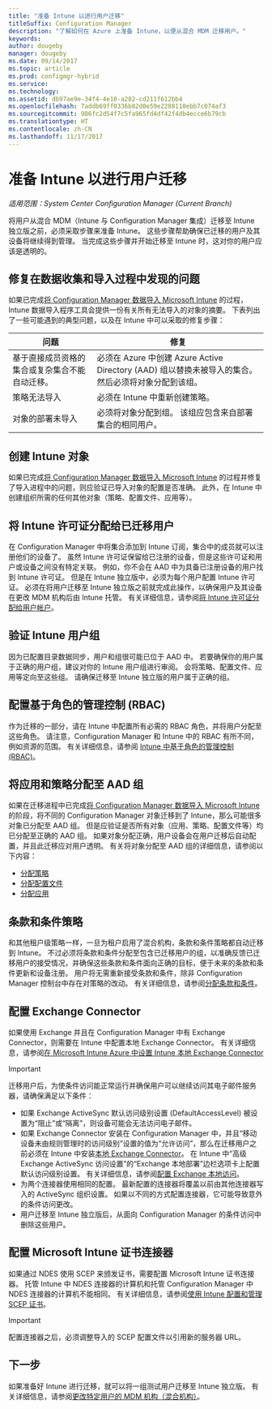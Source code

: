 ```yaml
---
title: "准备 Intune 以进行用户迁移"
titleSuffix: Configuration Manager
description: "了解如何在 Azure 上准备 Intune，以便从混合 MDM 迁移用户。"
keywords: 
author: dougeby
manager: dougeby
ms.date: 09/14/2017
ms.topic: article
ms.prod: configmgr-hybrid
ms.service: 
ms.technology: 
ms.assetid: db97ae9e-34f4-4e10-a282-cd211f612bb4
ms.openlocfilehash: 7addb69ff0336b82d0e59e2288110ebb7c074af3
ms.sourcegitcommit: 986fc2d54f7c5fa965fd4df42f4db4ecce6b79cb
ms.translationtype: HT
ms.contentlocale: zh-CN
ms.lasthandoff: 11/17/2017
---
```

# <a name="prepare-intune-for-user-migration"></a>准备 Intune 以进行用户迁移 

*适用范围：System Center Configuration Manager (Current Branch)*    

将用户从混合 MDM（Intune 与 Configuration Manager 集成）迁移至 Intune 独立版之前，必须采取步骤来准备 Intune。 这些步骤帮助确保已迁移的用户及其设备将继续得到管理。 当完成这些步骤并开始迁移至 Intune 时，这对你的用户应该是透明的。  

## <a name="fix-issues-found-during-data-collection-and-import"></a>修复在数据收集和导入过程中发现的问题
如果已完成[将 Configuration Manager 数据导入 Microsoft Intune](migrate-import-data.md) 的过程，Intune 数据导入程序工具会提供一份有关所有无法导入的对象的摘要。 下表列出了一些可能遇到的典型问题，以及在 Intune 中可以采取的修复步骤： 

|问题  |修复  |
|---------|---------|
|基于直接成员资格的集合或复杂集合不能自动迁移。|必须在 Azure 中创建 Azure Active Directory (AAD) 组以替换未被导入的集合。 然后必须将对象分配到该组。|
|策略无法导入 |必须在 Intune 中重新创建策略。|
|对象的部署未导入|必须将对象分配到组。 该组应包含来自部署集合的相同用户。|

## <a name="create-intune-objects"></a>创建 Intune 对象 
如果已完成[将 Configuration Manager 数据导入 Microsoft Intune](migrate-import-data.md) 的过程并修复了导入进程中的问题，则应验证已导入对象的配置是否准确。 此外，在 Intune 中创建组织所需的任何其他对象（策略、配置文件、应用等）。 

## <a name="assign-intune-licenses-to-migrated-users"></a>将 Intune 许可证分配给已迁移用户
在 Configuration Manager 中将集合添加到 Intune 订阅，集合中的成员就可以注册他们的设备了。 虽然 Intune 许可证保留给已注册的设备，但是这些许可证和用户或设备之间没有特定关联。 例如，你不会在 AAD 中为具备已注册设备的用户找到 Intune 许可证。 但是在 Intune 独立版中，必须为每个用户配置 Intune 许可证。 必须在将用户迁移至 Intune 独立版之前就完成此操作，以确保用户及其设备在更改 MDM 机构后由 Intune 托管。 有关详细信息，请参阅[将 Intune 许可证分配给用户帐户](https://docs.microsoft.com/intune/licenses-assign)。 

## <a name="verify-intune-user-groups"></a>验证 Intune 用户组
因为已配置目录数据同步，用户和组很可能已位于 AAD 中。 若要确保你的用户属于正确的用户组，建议对你的 Intune 用户组进行审阅。 会将策略、配置文件、应用等定向至这些组。 请确保迁移至 Intune 独立版的用户属于正确的组。 

## <a name="configure-role-based-administration-control-rbac"></a>配置基于角色的管理控制 (RBAC)
作为迁移的一部分，请在 Intune 中配置所有必需的 RBAC 角色，并将用户分配至这些角色。 请注意，Configuration Manager 和 Intune 中的 RBAC 有所不同，例如资源的范围。 有关详细信息，请参阅 [Intune 中基于角色的管理控制 (RBAC)](https://docs.microsoft.com/en-us/intune/role-based-access-control)。

## <a name="assign-apps-and-policies-to-aad-groups"></a>将应用和策略分配至 AAD 组
如果在迁移进程中已完成[将 Configuration Manager 数据导入 Microsoft Intune](migrate-import-data.md) 的阶段，将不同的 Configuration Manager 对象迁移到了 Intune，那么可能很多对象已分配至 AAD 组。 但是应验证是否所有对象（应用、策略、配置文件等）均已分配至正确的 AAD 组。 如果对象分配正确，用户设备会在用户迁移后自动配置，并且此迁移应对用户透明。 有关将对象分配至 AAD 组的详细信息，请参阅以下内容： 
- [分配策略](https://docs.microsoft.com/intune/get-started-policies) 
- [分配配置文件](https://docs.microsoft.com/intune/device-profile-assign) 
- [分配应用](https://docs.microsoft.com/intune/get-started-apps) 

## <a name="terms-and-conditions-policy"></a>条款和条件策略
和其他租户级策略一样，一旦为租户启用了混合机构，条款和条件策略都自动迁移到 Intune。  不过必须将条款和条件分配至包含已迁移用户的组，以准确反馈已迁移用户的接受情况，并确保这些条款和条件面向正确的目标，便于未来的条款和条件更新和设备注册。 用户将无需重新接受条款和条件，除非 Configuration Manager 控制台中存在对策略的改动。 有关详细信息，请参阅[分配条款和条件](https://docs.microsoft.com/intune/terms-and-conditions-create#assign-terms-and-conditions)。

## <a name="configure-the-exchange-connector"></a>配置 Exchange Connector
如果使用 Exchange 并且在 Configuration Manager 中有 Exchange Connector，则需要在 Intune 中配置本地 Exchange Connector。 有关详细信息，请参阅[在 Microsoft Intune Azure 中设置 Intune 本地 Exchange Connector](https://docs.microsoft.com/intune/exchange-connector-install)

> [!Important]
> 迁移用户后，为使条件访问能正常运行并确保用户可以继续访问其电子邮件服务器，请确保满足以下条件：
> - 如果 Exchange ActiveSync 默认访问级别设置 (DefaultAccessLevel) 被设置为“阻止”或“隔离”，则设备可能会无法访问电子邮件。 
> - 如果 Exchange Connector 安装在 Configuration Manager 中，并且“移动设备未由规则管理时的访问级别”设置的值为“允许访问”，那么在迁移用户之前必须在 Intune 中安装[本地 Exchange Connector](https://docs.microsoft.com/en-us/intune/conditional-access-exchange-create#configure-exchange-on-premises-access)。 在 Intune 中“高级 Exchange ActiveSync 访问设置”的“Exchange 本地部署”边栏选项卡上配置默认访问级别设置。 有关详细信息，请参阅[配置 Exchange 本地访问](https://docs.microsoft.com/intune/conditional-access-exchange-create#configure-exchange-on-premises-access)。
> - 为两个连接器使用相同的配置。 最新配置的连接器将覆盖以前由其他连接器写入的 ActiveSync 组织设置。 如果以不同的方式配置连接器，它可能导致意外的条件访问更改。
> - 用户迁移至 Intune 独立版后，从面向 Configuration Manager 的条件访问中删除这些用户。

## <a name="configure-the-microsoft-intune-certificate-connector"></a>配置 Microsoft Intune 证书连接器
如果通过 NDES 使用 SCEP 来颁发证书，需要配置 Microsoft Intune 证书连接器。 托管 Intune 中 NDES 连接器的计算机和托管 Configuration Manager 中 NDES 连接器的计算机不能相同。 有关详细信息，请参阅[使用 Intune 配置和管理 SCEP 证书](https://docs.microsoft.com/en-us/intune/certificates-scep-configure)。 

> [!Important]    
> 配置连接器之后，必须调整导入的 SCEP 配置文件以引用新的服务器 URL。

## <a name="next-step"></a>下一步
如果准备好 Intune 进行迁移，就可以将一组测试用户迁移至 Intune 独立版。 有关详细信息，请参阅[更改特定用户的 MDM 机构（混合机构）](migrate-mixed-authority.md)。


